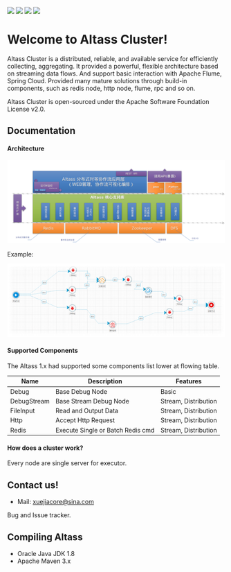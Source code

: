 
![](https://img.shields.io/github/issues/xuejiacore/altass-ng.svg)
![](https://img.shields.io/github/forks/xuejiacore/altass-ng.svg)
![](https://img.shields.io/github/stars/xuejiacore/altass-ng.svg)
![](https://img.shields.io/github/license/xuejiacore/altass-ng.svg)

# Welcome to Altass Cluster!

Altass Cluster is a distributed, reliable, and available service for efficiently collecting, aggregating. It provided a
powerful, flexible architecture based on streaming data flows. And support basic interaction with Apache Flume, Spring 
Cloud. Provided many mature solutions through build-in components, such as redis node, http node, flume, rpc and so on.


Altass Cluster is open-sourced under the Apache Software Foundation License v2.0.

## Documentation

#### Architecture

![](https://github.com/xuejiacore/altass-ng/blob/master/doc/images/screenshot_20181112_01.png)

Example:

![](https://github.com/xuejiacore/altass-ng/blob/master/doc/images/screenshot_20181112_02.png)

#### Supported Components

The Altass 1.x had supported some components list lower at flowing table.

| Name | Description | Features | 
| --- | --- | --- |
| Debug | Base Debug Node | Basic |
| DebugStream | Base Stream Debug Node | Stream, Distribution |
| FileInput | Read and Output Data | Stream, Distribution |
| Http | Accept Http Request | Stream, Distribution |
| Redis | Execute Single or Batch Redis cmd | Stream, Distribution |

#### How does a cluster work?

Every node are single server for executor.

## Contact us!

- Mail: xuejiacore@sina.com

Bug and Issue tracker.

## Compiling Altass

* Oracle Java JDK 1.8
* Apache Maven 3.x
